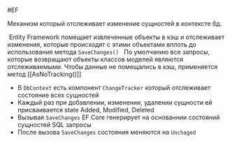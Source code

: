 #EF 

Механизм который отслеживает изменение сущностей в контексте бд. 

 Entity Framework помещает извлеченные объекты в кэш и отслеживает изменения, которые происходят с этими объектами вплоть до использования метода `SaveChanges()`
 
По умолчанию все запросы, которые возвращают объекты классов моделей являются отслеживаемыми. Чтобы данные не помещались в кэш, применяется метод [[AsNoTracking()]]

- В `DbContext` есть компонент `ChangeTracker` который отслеживает состояние всех сущностей
- Каждый раз при добавлении, изменении, удалении сущности ей присваивается state Added, Modified, Deleted 
- Вызывая `SaveChanges` EF Core генерирует на основаннии состояний сущностей SQL запросы
- После вызова `SaveChanges` состояния меняются на `Unchaged`

